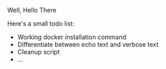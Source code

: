 Well, Hello There

Here's a small todo list:

- Working docker installation command
- Differentiate between echo text and verbose text
- Cleanup script
- ...
